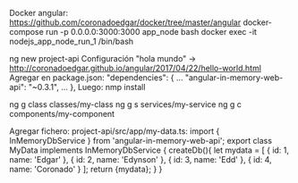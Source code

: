 Docker angular: https://github.com/coronadoedgar/docker/tree/master/angular
docker-compose run -p 0.0.0.0:3000:3000 app_node bash
docker exec -it nodejs_app_node_run_1 /bin/bash

ng new project-api
Configuración "hola mundo" -> http://coronadoedgar.github.io/angular/2017/04/22/hello-world.html
Agregar en package.json:
"dependencies": {
	...
	"angular-in-memory-web-api": "~0.3.1",
	...
},
Luego: nmp install

ng g class classes/my-class
ng g s services/my-service
ng g c components/my-component

Agregar fichero: project-api/src/app/my-data.ts:
import { InMemoryDbService } from 'angular-in-memory-web-api';
export class MyData implements InMemoryDbService {
  createDb(){
    let mydata = [
      { id: 1, name: 'Edgar' },
      { id: 2, name: 'Edynson' },
      { id: 3, name: 'Edd' },
      { id: 4, name: 'Coronado' }
    ];
    return {mydata};
  }
}


